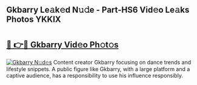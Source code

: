 ## Gkbarry Le𝚊k𝚎d N𝚞𝚍e - Part-HS6 Vid𝚎o Le𝚊ks Photos YKKIX

# <h2><a href="http://fbf4o7u.evod.top/?m=Gkbarry">🔗 👉🔴 Gkbarry Vid𝚎o Ph𝚘t𝚘s</a></h2>

[![Gkbarry N𝚞d𝚎s](https://i.imgur.com/8V9OHl7.gif)](http://fbf4o7u.evod.top/?m=Gkbarry)
Content creator Gkbarry focusing on dance trends and lifestyle snippets. A public figure like Gkbarry, with a large platform and a captive audience, has a responsibility to use his influence responsibly. 

